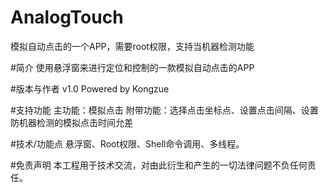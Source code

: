 # AnalogTouch
模拟自动点击的一个APP，需要root权限，支持当机器检测功能

#简介
使用悬浮窗来进行定位和控制的一款模拟自动点击的APP

#版本与作者
v1.0
Powered by Kongzue

#支持功能
主功能：模拟点击
附带功能：选择点击坐标点、设置点击间隔、设置防机器检测的模拟点击时间允差

#技术/功能点
悬浮窗、Root权限、Shell命令调用、多线程。

#免责声明
本工程用于技术交流，对由此衍生和产生的一切法律问题不负任何责任。
